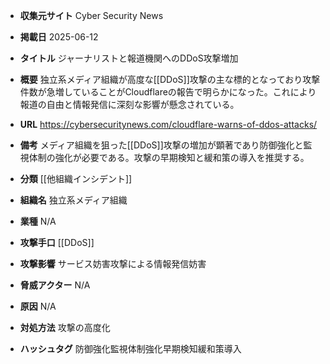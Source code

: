 - **収集元サイト**
Cyber Security News

- **掲載日**
2025-06-12

- **タイトル**
ジャーナリストと報道機関へのDDoS攻撃増加

- **概要**
独立系メディア組織が高度な[[DDoS]]攻撃の主な標的となっており攻撃件数が急増していることがCloudflareの報告で明らかになった。これにより報道の自由と情報発信に深刻な影響が懸念されている。

- **URL**
https://cybersecuritynews.com/cloudflare-warns-of-ddos-attacks/

- **備考**
メディア組織を狙った[[DDoS]]攻撃の増加が顕著であり防御強化と監視体制の強化が必要である。攻撃の早期検知と緩和策の導入を推奨する。

- **分類**
[[他組織インシデント]]

- **組織名**
独立系メディア組織

- **業種**
N/A

- **攻撃手口**
[[DDoS]]

- **攻撃影響**
サービス妨害攻撃による情報発信妨害

- **脅威アクター**
N/A

- **原因**
N/A

- **対処方法**
攻撃の高度化

- **ハッシュタグ**
防御強化監視体制強化早期検知緩和策導入
